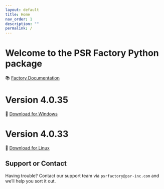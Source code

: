 ```yaml
---
layout: default
title: Home
nav_order: 1
description: ""
permalink: /
---
```


# Welcome to the PSR Factory Python package


📚 [Factory Documentation](https://docs.psr-inc.com/factory/)


# Version 4.0.35

🔗 [Download for Windows](https://www.psr-inc.com/app/link/?t=d&f=factory_python-4.0.35-windows-x64-0f21fcbc-release.zip)


# Version 4.0.33

🔗 [Download for Linux](https://www.psr-inc.com/app/link/?t=d&f=factory_python-4.0.33-linux-x64-ba87546-release.zip)


## Support or Contact

Having trouble? Contact our support team via `psrfactory@psr-inc.com` and we’ll help you sort it out.
